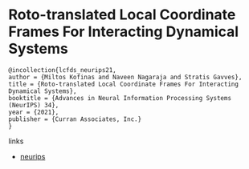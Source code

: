 # Roto-translated Local Coordinate Frames For Interacting Dynamical Systems

```
@incollection{lcfds_neurips21,
author = {Miltos Kofinas and Naveen Nagaraja and Stratis Gavves},
title = {Roto-translated Local Coordinate Frames For Interacting Dynamical Systems},
booktitle = {Advances in Neural Information Processing Systems (NeurIPS) 34},
year = {2021},
publisher = {Curran Associates, Inc.}
}
```

links
- [neurips](https://neurips.cc/Conferences/2021/ScheduleMultitrack?event=28076)
